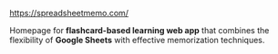 https://spreadsheetmemo.com/

Homepage for **flashcard-based learning web app** that combines the flexibility of **Google Sheets** with effective memorization techniques.
